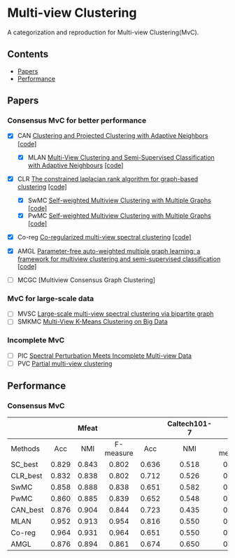 # Multi-view Clustering
A categorization and reproduction for Multi-view Clustering(MvC).

## Contents
* [Papers](##papers)
* [Performance](##performance)
<!-- * [Datasets](#datasets)
* [Papers](#papers)
* [Leaderboard](#leaderboard) -->
  
## Papers
### Consensus MvC for better performance
 - [x] CAN [Clustering and Projected Clustering with Adaptive Neighbors](http://citeseerx.ist.psu.edu/viewdoc/download?doi=10.1.1.707.56&rep=rep1&type=pdf) [[code]](https://github.com/bjlfzs/multi-view-clustering/blob/main/reproduction/concensus/CAN.py)
   - [x] MLAN [Multi-View Clustering and Semi-Supervised Classification with Adaptive Neighbours](https://www.aaai.org/ocs/index.php/AAAI/AAAI17/paper/viewPDFInterstitial/14833/14423)   [[code]](https://github.com/bjlfzs/multi-view-clustering/blob/main/reproduction/concensus/MLAN.py)
 - [x] CLR [The constrained laplacian rank algorithm for graph-based clustering](https://ojs.aaai.org/index.php/AAAI/article/download/10302/10161)  [[code]](https://github.com/bjlfzs/multi-view-clustering/blob/main/reproduction/concensus/CLR.py)
   - [x] SwMC [Self-weighted Multiview Clustering with Multiple Graphs](https://www.ijcai.org/proceedings/2017/0357.pdf)  [[code]](https://github.com/bjlfzs/multi-view-clustering/blob/main/reproduction/concensus/PwSC.py)
   - [x] PwMC [Self-weighted Multiview Clustering with Multiple Graphs](https://www.ijcai.org/proceedings/2017/0357.pdf)  [[code]](https://github.com/bjlfzs/multi-view-clustering/blob/main/reproduction/concensus/PwSC.py)
 - [x] Co-reg [Co-regularized multi-view spectral clustering](http://www.abhishek.umiacs.io/coregspectral.nips11.pdf)    [[code]](https://github.com/bjlfzs/multi-view-clustering/blob/main/reproduction/concensus/Co-regularization.py)
 - [x] AMGL [Parameter-free auto-weighted multiple graph learning: a framework for multiview clustering and semi-supervised classification](https://www.ijcai.org/Proceedings/16/Papers/269.pdf)  [[code]](https://github.com/bjlfzs/multi-view-clustering/blob/main/reproduction/concensus/AMGL.py)
 - [ ] MCGC [Multiview Consensus Graph Clustering]


### MvC for large-scale data
 - [ ] MVSC [Large-scale multi-view spectral clustering via bipartite graph](https://www.aaai.org/ocs/index.php/AAAI/AAAI15/paper/viewPaper/9641)
 - [ ] SMKMC [Multi-View K-Means Clustering on Big Data](https://www.researchgate.net/profile/Xiao-Cai-2/publication/258945832_Multi-View_K-Means_Clustering_on_Big_Data/links/0a85e5304c2a14700f000000/Multi-View-K-Means-Clustering-on-Big-Data.pdf)

### Incomplete MvC

 - [ ] PIC [Spectral Perturbation Meets Incomplete Multi-view Data](https://arxiv.org/pdf/1906.00098)
 - [ ] PVC [Partial multi-view clustering](https://ojs.aaai.org/index.php/AAAI/article/view/8973)

## Performance

### Consensus MvC

|          |        |  Mfeat |           |        | Caltech101-7 |           |
|----------|:------:|:------:|:---------:|:------:|:------------:|:---------:|
| Methods  | Acc    | NMI    | F-measure | Acc    | NMI          | F-measure |
| SC_best  | 0.829  | 0.843  | 0.802     | 0.636  | 0.518        | 0.282     |
| CLR_best | 0.832  | 0.838  | 0.802     | 0.712  | 0.526        | 0.267     |
| SwMC     | 0.858  | 0.888  | 0.838     | 0.651  | 0.582        | 0.319     |
| PwMC     | 0.860  | 0.885  | 0.839     | 0.652  | 0.548        | 0.320     |
| CAN_best | 0.876  | 0.904  | 0.844     | 0.723  | 0.435        | 0.248     |
| MLAN     | 0.952  | 0.913  | 0.954     | 0.816  | 0.550        | 0.379     |
| Co-reg   | 0.964  | 0.931  | 0.964     | 0.651  | 0.550        | 0.308     |
| AMGL     | 0.876  | 0.894  | 0.861     | 0.674  | 0.650        | 0.392     |
